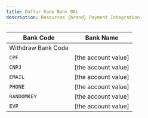 ```yaml
---
title: Daftar Kode Bank BRL
description: Resources {brand} Payment Integration. 
---
```


| Bank Code          | Bank Name           |
| ------------------ | ------------------- |
| Withdraw Bank Code |
| `CPF`              | [the account value] |
| `CNPJ`             | [the account value] |
| `EMAIL`            | [the account value] |
| `PHONE`            | [the account value] |
| `RANDOMKEY`        | [the account value] |
| `EVP`              | [the account value] |
